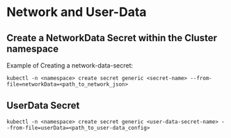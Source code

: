 # Network and User-Data

## Create a NetworkData Secret within the Cluster namespace​

Example of Creating a network-data-secret: 
```
kubectl -n <namespace> create secret generic <secret-name> --from-file=networkData=<path_to_network_json>​
```

## UserData Secret
```
kubectl -n <namespace> create secret generic <user-data-secret-name> --from-file=userData=<path_to_user-data_config>​
```
